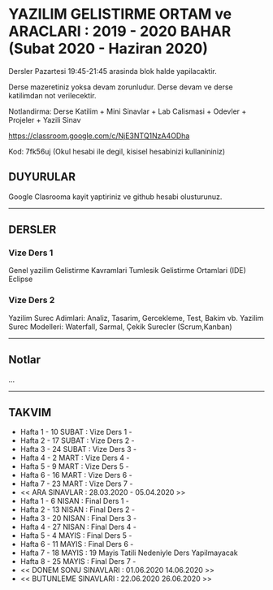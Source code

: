 # YAZILIM GELISTIRME ORTAM ve ARACLARI : 2019 - 2020 BAHAR (Subat 2020 - Haziran 2020)

Dersler Pazartesi 19:45-21:45 arasinda blok halde yapilacaktir.

Derse mazeretiniz yoksa devam zorunludur. Derse devam ve derse katilimdan not verilecektir.

Notlandirma: Derse Katilim + Mini Sinavlar + Lab Calismasi + Odevler + Projeler + Yazili Sinav

https://classroom.google.com/c/NjE3NTQ1NzA4ODha

Kod: 7fk56uj (Okul hesabi ile degil, kisisel hesabinizi kullanininiz)


## DUYURULAR

Google Clasrooma kayit yaptiriniz ve github hesabi olusturunuz.

---


## DERSLER

### Vize Ders 1

Genel yazilim Gelistirme Kavramlari
Tumlesik Gelistirme Ortamlari (IDE)
Eclipse


### Vize Ders 2

Yazilim Surec Adimlari: Analiz, Tasarim, Gercekleme, Test, Bakim vb.
Yazilim Surec Modelleri: Waterfall, Sarmal, Çekik Surecler (Scrum,Kanban)


---

## Notlar

...


---

## TAKVIM

* Hafta 1  - 10 SUBAT : Vize Ders 1 - 
* Hafta 2  - 17 SUBAT : Vize Ders 2 - 
* Hafta 3  - 24 SUBAT : Vize Ders 3 - 
* Hafta 4  - 2  MART  : Vize Ders 4 - 
* Hafta 5  - 9  MART  : Vize Ders 5 -
* Hafta 6  - 16 MART  : Vize Ders 6 - 
* Hafta 7  - 23 MART  : Vize Ders 7 - 
* << ARA SINAVLAR : 28.03.2020 - 05.04.2020 >>
* Hafta 1  - 6  NISAN : Final Ders 1 - 
* Hafta 2  - 13 NISAN : Final Ders 2 - 
* Hafta 3  - 20 NISAN : Final Ders 3 - 
* Hafta 4  - 27 NISAN : Final Ders 4 - 
* Hafta 5  - 4  MAYIS : Final Ders 5 - 
* Hafta 6  - 11 MAYIS : Final Ders 6 - 
* Hafta 7  - 18  MAYIS  : 19 Mayis Tatili Nedeniyle Ders Yapilmayacak 
* Hafta 8  - 25 MAYIS : Final Ders 7 - 
* << DONEM SONU SINAVLARI : 01.06.2020	14.06.2020 >>
* << BUTUNLEME SINAVLARI  : 22.06.2020	26.06.2020 >> 	


